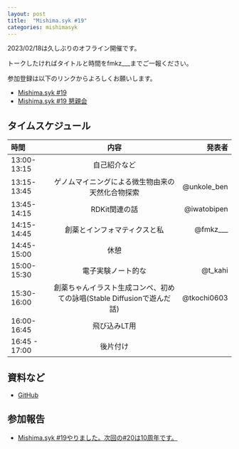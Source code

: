```yaml
---
layout: post
title:  "Mishima.syk #19"
categories: mishimasyk
---
```


2023/02/18は久しぶりのオフライン開催です。

トークしたければタイトルと時間をfmkz___までご一報ください。

参加登録は以下のリンクからよろしくお願いします。

- [Mishima.syk #19](https://connpass.com/event/162761/)
- [Mishima.syk #19 懇親会](https://connpass.com/event/269377/)

## タイムスケジュール

| 時間 | 内容| 発表者 |
|:------------ |:--------------:| ------------:|
|13:00-13:15|自己紹介など||
|13:15-13:45|ゲノムマイニングによる微生物由来の天然化合物探索|@unkole_ben|
|13:45-14:15|RDKit関連の話|@iwatobipen|
|14:15-14:45|創薬とインフォマティクスと私|@fmkz___
|14:45-15:00|休憩|||
|15:00-15:30|電子実験ノート的な|@t_kahi|
|15:30-16:00|創薬ちゃんイラスト生成コンペ、初めての詠唱(Stable Diffusionで遊んだ話)|@tkochi0603|
|16:00-16:45|飛び込みLT用||
|16:45 - 17:00|後片付け||

## 資料など

- [GitHub](https://github.com/Mishima-syk/19)

## 参加報告

- [Mishima.syk #19やりました。次回の#20は10周年です。](http://blog.kzfmix.com/entry/1676782545)